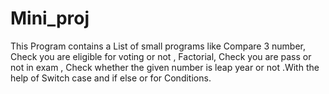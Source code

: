 # Mini_proj
This Program contains a List of small programs like Compare 3 number, Check you are eligible for voting or not , Factorial,   Check you are pass or not in exam ,  Check whether the given number is leap year or not .With the help of Switch case and if else or for Conditions.
